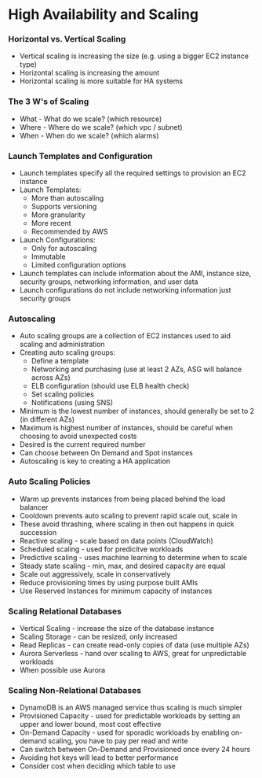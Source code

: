 # High Availability and Scaling

### Horizontal vs. Vertical Scaling

* Vertical scaling is increasing the size (e.g. using a bigger EC2
  instance type)
* Horizontal scaling is increasing the amount 
* Horizontal scaling is more suitable for HA systems

### The 3 W's of Scaling

* What - What do we scale? (which resource)
* Where - Where do we scale? (which vpc / subnet)
* When - When do we scale? (which alarms)

### Launch Templates and Configuration

* Launch templates specify all the required settings to provision an
  EC2 instance
* Launch Templates:
  * More than autoscaling
  * Supports versioning
  * More granularity
  * More recent
  * Recommended by AWS
* Launch Configurations:
  * Only for autoscaling
  * Immutable
  * Limited configuration options
* Launch templates can include information about the AMI, instance size,
  security groups, networking information, and user data
* Launch configurations do not include networking information just
  security groups

### Autoscaling

* Auto scaling groups are a collection of EC2 instances used to aid
  scaling and administration
* Creating auto scaling groups:
  * Define a template
  * Networking and purchasing (use at least 2 AZs, ASG will balance
    across AZs)
  * ELB configuration (should use ELB health check)
  * Set scaling policies
  * Notifications (using SNS)
* Minimum is the lowest number of instances, should generally be set to
  2 (in different AZs)
* Maximum is highest number of instances, should be careful when
  choosing to avoid unexpected costs
* Desired is the current required number
* Can choose between On Demand and Spot instances
* Autoscaling is key to creating a HA application

### Auto Scaling Policies

* Warm up prevents instances from being placed behind the load balancer
* Cooldown prevents auto scaling to prevent rapid scale out, scale in
* These avoid thrashing, where scaling in then out happens in quick
  succession
* Reactive scaling - scale based on data points (CloudWatch)
* Scheduled scaling - used for predicitve workloads
* Predictive scaling - uses machine learning to determine when to scale
* Steady state scaling - min, max, and desired capacity are equal
* Scale out aggressively, scale in conservatively
* Reduce provisioning times by using purpose built AMIs
* Use Reserved Instances for minimum capacity of instances

### Scaling Relational Databases

* Vertical Scaling - increase the size of the database instance
* Scaling Storage - can be resized, only increased
* Read Replicas - can create read-only copies of data (use multiple AZs)
* Aurora Serverless - hand over scaling to AWS, great for unpredictable
  workloads
* When possible use Aurora

### Scaling Non-Relational Databases

* DynamoDB is an AWS managed service thus scaling is much simpler
* Provisioned Capacity - used for predictable workloads by setting an
  upper and lower bound, most cost effective
* On-Demand Capacity - used for sporadic workloads by enabling on-demand
  scaling, you have to pay per read and write
* Can switch between On-Demand and Provisioned once every 24 hours
* Avoiding hot keys will lead to better performance
* Consider cost when deciding which table to use
